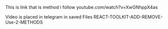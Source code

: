 This is link that is method i follow
youtube.com/watch?v=XwGNhppX4as

Video is placed in telegram in saved Files
REACT-TOOLKIT-ADD-REMOVE-Use-2-METHODS
